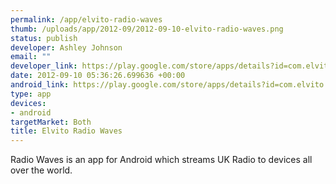 ```yaml
--- 
permalink: /app/elvito-radio-waves
thumb: /uploads/app/2012-09/2012-09-10-elvito-radio-waves.png
status: publish
developer: Ashley Johnson
email: ""
developer_link: https://play.google.com/store/apps/details?id=com.elvito.radio.waves&feature=search_result#?t=W251bGwsMSwxLDEsImNvbS5lbHZpdG8ucmFkaW8ud2F2ZXMiXQ..
date: 2012-09-10 05:36:26.699636 +00:00
android_link: https://play.google.com/store/apps/details?id=com.elvito.radio.waves
type: app
devices: 
- android
targetMarket: Both
title: Elvito Radio Waves
---
```


Radio Waves is an app for Android which streams UK Radio to devices all over the world.
